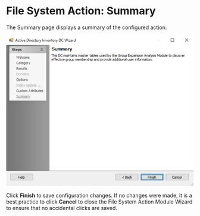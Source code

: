 # File System Action: Summary

The Summary page displays a summary of the configured action.

![File System Action Module Wizard Summary page](../../../../../../static/img/product_docs/accessanalyzer/enterpriseauditor/admin/datacollector/adinventory/summary.webp)

Click __Finish__ to save configuration changes. If no changes were made, it is a best practice to click __Cancel__ to close the File System Action Module Wizard to ensure that no accidental clicks are saved.

